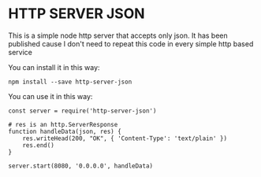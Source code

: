 # HTTP SERVER JSON

This is a simple node http server that accepts only json.
It has been published cause I don't need to repeat this code in every simple http based service

You can install it in this way:

    npm install --save http-server-json

You can use it in this way:

    const server = require('http-server-json')

    # res is an http.ServerResponse
    function handleData(json, res) {
        res.writeHead(200, "OK", { 'Content-Type': 'text/plain' })
        res.end()
    }

    server.start(8080, '0.0.0.0', handleData)
